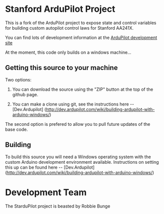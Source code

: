 # Stanford ArduPilot Project

This is a fork of the ArduPilot project to expose state and control variables for building custom autopilot control laws for Stanford AA241X.

You can find lots of development information at the [ArduPilot development site](http://dev.ardupilot.com)

At the moment, this code only builds on a windows machine...


## Getting this source to your machine

Two options:

1. You can download the source using the "ZIP" button at the top
of the github page.  

2. You can make a clone using git, see the instructions here -- [Dev.Ardupilot] (http://dev.ardupilot.com/wiki/building-ardupilot-with-arduino-windows/)

The second option is prefered to allow you to pull future updates of the base code.


## Building

To build this source you will need a Windows operating system with the custom Arduino development environment available.  Instructions on setting this up can be found here -- [Dev.Ardupilot] (http://dev.ardupilot.com/wiki/building-ardupilot-with-arduino-windows/)


# Development Team

The StarduPilot project is beasted by Robbie Bunge
